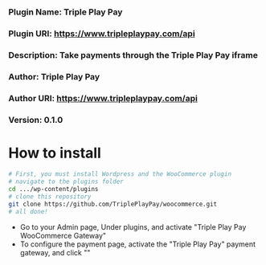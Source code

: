 ### Plugin Name: Triple Play Pay
### Plugin URI: https://www.tripleplaypay.com/api
### Description: Take payments through the Triple Play Pay iframe
### Author: Triple Play Pay
### Author URI: https://www.tripleplaypay.com/api
### Version: 0.1.0

# How to install
```bash
# First, you must install Wordpress and the WooCommerce plugin
# navigate to the plugins folder
cd .../wp-content/plugins 
# clone this repository
git clone https://github.com/TriplePlayPay/woocommerce.git 
# all done!
```
- Go to your Admin page, Under plugins, and activate "Triple Play Pay WooCommerce Gateway"
- To configure the payment page, activate the "Triple Play Pay" payment gateway, and click ""
